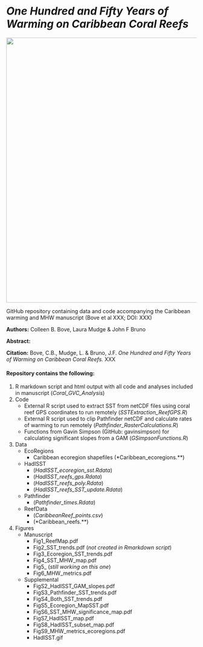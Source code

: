 # *One Hundred and Fifty Years of Warming on Caribbean Coral Reefs*

<img src="https://user-images.githubusercontent.com/45176386/113480898-bfc60c00-9464-11eb-9a95-00af8f80c9ea.png" width = "700" />

GitHub repository containing data and code accompanying the Caribbean warming and MHW manuscript (Bove et al XXX; DOI: XXX)

**Authors:** Colleen B. Bove, Laura Mudge & John F Bruno

**Abstract:** 

**Citation:** Bove, C.B., Mudge, L. & Bruno, J.F. *One Hundred and Fifty Years of Warming on Caribbean Coral Reefs.* XXX


#### Repository contains the following:
1. R markdown script and html output with all code and analyses included in manuscript (*Coral_GVC_Analysis*)
2. Code
   * External R script used to extract SST from netCDF files using coral reef GPS coordinates to run remotely  (*SSTExtraction_ReefGPS.R*)
   * External R script used to clip Pathfinder netCDF and calculate rates of warming to run remotely (*Pathfinder_RasterCalculations.R*)
   * Functions from Gavin Simpson (GitHub: gavinsimpson) for calculating significant slopes from a GAM (*GSimpsonFunctions.R*)
3. Data
   * EcoRegions
      * Caribbean ecoregion shapefiles (*Caribbean_ecoregions.**)
   * HadISST
      * (*HadISST_ecoregion_sst.Rdata*)
      * (*HadISST_reefs_gps.Rdata*)
      * (*HadISST_reefs_poly.Rdata*)
      * (*HadISST_reefs_SST_update.Rdata*)
   * Pathfinder
      * (*Pathfinder_times.Rdata*)
   * ReefData
      * (*CaribbeanReef_points.csv*)
      * (*Caribbean_reefs.**)
4. Figures
   * Manuscript
      * Fig1_ReefMap.pdf
      * Fig2_SST_trends.pdf (*not created in Rmarkdown script*)
      * Fig3_Ecoregion_SST_trends.pdf
      * Fig4_SST_MHW_map.pdf
      * Fig5_ (*still working on this one*)
      * Fig6_MHW_metrics.pdf
   * Supplemental
      * FigS2_HadISST_GAM_slopes.pdf
      * FigS3_Pathfinder_SST_trends.pdf
      * FigS4_Both_SST_trends.pdf
      * FigS5_Ecoregion_MapSST.pdf
      * FigS6_SST_MHW_significance_map.pdf
      * FigS7_HadISST_map.pdf
      * FigS8_HadISST_subset_map.pdf
      * FigS9_MHW_metrics_ecoregions.pdf
      * HadISST.gif

